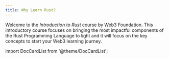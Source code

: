 ```yaml
---
title: Why Learn Rust?
---
```


Welcome to the *Introduction to Rust* course by Web3 Foundation. This introductory course focuses on bringing the most impactful components of the Rust Programming Language to light and it will focus on the key concepts to start your Web3 learning journey.

import DocCardList from '@theme/DocCardList';

<DocCardList />
